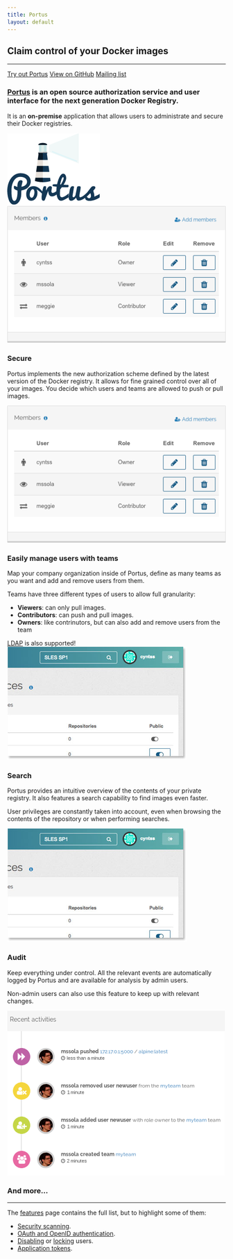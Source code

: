 ```yaml
---
title: Portus
layout: default
---
```


<div id="frontmatter" class="row">
    <div class="center-block">
        <h2 class="text-uppercase" lang="en">Claim control of your Docker images</h2>
        <hr>
        <a href="https://github.com/SUSE/Portus#containerized" class="btn btn-primary" lang="en">Try out Portus</a>
        <a href="https://github.com/SUSE/Portus" class="btn btn-primary" lang="en">View on GitHub</a>
        <a href="https://groups.google.com/forum/#!forum/portus-dev" class="btn btn-primary" data-wow-delay="700ms" lang="en">Mailing list</a>
    </div>
</div>

<div class="row main-section equal">
    <div class="col-md-8">
        <h3 class="text-justify">
            <a href="https://github.com/SUSE/Portus">Portus</a>
            is an open source authorization service and user interface for the next generation Docker Registry.
        </h3>
        <p>
            It is an <b>on-premise</b> application that allows users to
            administrate and secure their Docker registries.
        </p>
    </div>
    <div class="col-md-4 hidden-xs hidden-sm vcenter">
        <div class="center half"><img src="/images/portus-logo.png" alt="Portus logo" /></div>
    </div>
</div>

<div class="row main-section">
    <div class="col-md-5 vcenter hidden-xs hidden-sm">
        <img src="/images/members.png" alt="Team members" />
    </div>
    <div class="col-md-7">
        <h3>
            Secure
        </h3>
        <p>
            Portus implements the new authorization scheme defined by the latest
            version of the Docker registry. It allows for fine grained control
            over all of your images. You decide which users and teams are
            allowed to push or pull images.
        </p>
    </div>
    <div class="col-md-5 vcenter hidden-md hidden-lg">
        <img src="/images/members.png" alt="Team members" />
    </div>
</div>

<div class="row main-section equal">
    <div class="col-md-8">
        <h3>
            Easily manage users with teams
        </h3>
        <p>
            Map your company organization inside of Portus, define as many teams
            as you want and add and remove users from them.
        </p>
        <p>Teams have three different types of users to allow full granularity:</p>
        <ul>
            <li><b>Viewers</b>: can only pull images.</li>
            <li><b>Contributors</b>: can push and pull images.</li>
            <li><b>Owners</b>: like contrinutors, but can also add and remove users from the team</li>
        </ul>
        <a href="/features/2_LDAP-support.html">LDAP</a> is also supported!
    </div>
    <div class="col-md-4 hidden-xs hidden-sm">
        <div class="row users-row">
            <div title="Viewer" class="portus-users col-md-2 col-md-offset-3">
                <i class="fa fa-eye fa-2x"></i>
            </div>
        </div>
        <div class="row users-row">
            <div title="Contributor" class="portus-users col-md-2 col-md-offset-3">
                <i class="fa fa-exchange fa-2x"></i>
            </div>
        </div>
        <div class="row users-row">
            <div title="Owner" class="portus-users col-md-2 col-md-offset-3">
                <i class="fa fa-male fa-2x"></i>
            </div>
        </div>
    </div>
</div>

<div class="row main-section">
    <div class="col-md-4 vcenter hidden-xs hidden-sm">
        <img src="/images/search.jpg" alt="Search widget" />
    </div>
    <div class="col-md-8">
        <h3>
            Search
        </h3>
        <p>
Portus provides an intuitive overview of the contents of your private
registry. It also features a search capability to find images even faster.
</p>
<p>
User privileges are constantly taken into account, even when browsing the
contents of the repository or when performing searches.
        </p>
    </div>
    <div class="col-md-4 vcenter hidden-md hidden-lg">
        <img src="/images/search.jpg" alt="Search widget" />
    </div>
</div>

<div class="row main-section">
    <div class="col-md-7">
        <h3>
            Audit
        </h3>
        <p>
Keep everything under control. All the relevant events are automatically logged
by Portus and are available for analysis by admin users.
</p>
<p>
Non-admin users can also use this feature to keep up with relevant changes.
</p>
    </div>
    <div class="col-md-5 vcenter">
        <img src="/images/audit.png" alt="Auditing" />
    </div>
</div>

<div class="row main-section">
    <div class="center-block">
        <h3 class="text-uppercase" lang="en">And more...</h3>
        <hr>
        <p>The <a href="/features.html">features</a> page contains the full list, but to highlight some of them:</p>
        <ul>
            <li><a href="/features/6_security_scanning.html">Security scanning</a>.</li>
            <li><a href="/features/oauth.html">OAuth and OpenID authentication</a>.</li>
            <li><a href="/features/7_disabling_users.html">Disabling</a> or <a href="/features/8_locking.html">locking</a> users.</li>
            <li><a href="/features/application_tokens.html">Application tokens</a>.</li>
        </ul>
    </div>
</div>
